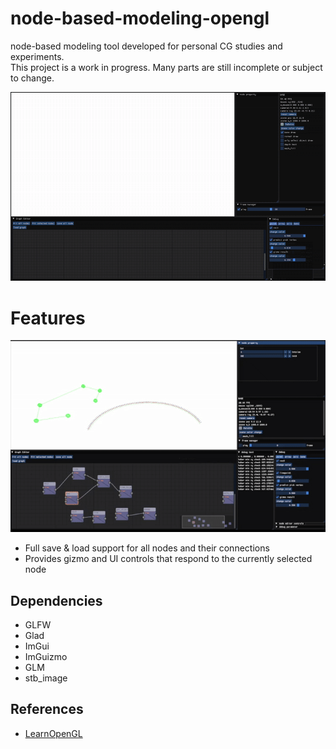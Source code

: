 # node-based-modeling-opengl
node-based modeling tool developed for personal CG studies and experiments.  
This project is a work in progress. Many parts are still incomplete or subject to change.

![Demo](asset/demo.gif)


# Features
![Demo](asset/gizmo.gif)
- Full save & load support for all nodes and their connections
- Provides gizmo and UI controls that respond to the currently selected node


## Dependencies
- GLFW
- Glad
- ImGui
- ImGuizmo
- GLM
- stb_image

## References
- [LearnOpenGL](https://learnopengl.com/)  
